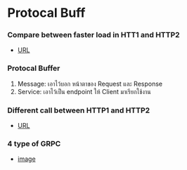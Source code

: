 # Protocal Buff

### Compare between faster load in HTT1 and HTTP2

- [URL](https://imagekit.io/demo/http2-vs-http1?utm_source=blog&utm_medium=blog&utm_campaign=Blog)

### Protocal Buffer

1. Message: เอาไว้บอก หน้าตาของ Request และ Response
2. Service: เอาไว้เป็น endpoint ให้ Client มาเรียกใช้งาน

### Different call between HTTP1 and HTTP2

- [URL](https://mermaid-js.github.io/mermaid-live-editor/#/edit/eyJjb2RlIjoiZ3JhcGggTFJcbiAgQ2xpZW50MSAtLT4gfFJlcXVlc3QgMXwgU2VydmVyMVxuICBTZXJ2ZXIxIC0tPiB8UmVzcG9uc2UgMXwgQ2xpZW50MVxuICBDbGllbnQxIC0tPiB8UmVxdWVzdCAyfCBTZXJ2ZXIxXG4gIFNlcnZlcjEgLS0-IHxSZXNwb25zZSAyfCBDbGllbnQxXG5cblxuICBDbGllbnQyIC0tPiB8UmVxdWVzdCAxfCBTZXJ2ZXIyXG4gIFNlcnZlcjIgLS0-IHxSZXNwb25zZSAxfCBDbGllbnQyXG4gIFNlcnZlcjIgLS0-IHxSZXNwb25zZSAyfCBDbGllbnQyIiwibWVybWFpZCI6eyJ0aGVtZSI6ImRlZmF1bHQifSwidXBkYXRlRWRpdG9yIjpmYWxzZX0)

### 4 type of GRPC

- [image](https://i0.wp.com/miro.medium.com/max/861/1*rdflKABGrhOfFdhyzeBUQw.png?w=810&ssl=1)
